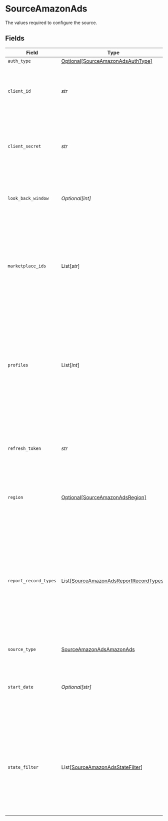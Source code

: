 # SourceAmazonAds

The values required to configure the source.


## Fields

| Field                                                                                                                                                                                                                                                                                                                         | Type                                                                                                                                                                                                                                                                                                                          | Required                                                                                                                                                                                                                                                                                                                      | Description                                                                                                                                                                                                                                                                                                                   | Example                                                                                                                                                                                                                                                                                                                       |
| ----------------------------------------------------------------------------------------------------------------------------------------------------------------------------------------------------------------------------------------------------------------------------------------------------------------------------- | ----------------------------------------------------------------------------------------------------------------------------------------------------------------------------------------------------------------------------------------------------------------------------------------------------------------------------- | ----------------------------------------------------------------------------------------------------------------------------------------------------------------------------------------------------------------------------------------------------------------------------------------------------------------------------- | ----------------------------------------------------------------------------------------------------------------------------------------------------------------------------------------------------------------------------------------------------------------------------------------------------------------------------- | ----------------------------------------------------------------------------------------------------------------------------------------------------------------------------------------------------------------------------------------------------------------------------------------------------------------------------- |
| `auth_type`                                                                                                                                                                                                                                                                                                                   | [Optional[SourceAmazonAdsAuthType]](../../models/shared/sourceamazonadsauthtype.md)                                                                                                                                                                                                                                           | :heavy_minus_sign:                                                                                                                                                                                                                                                                                                            | N/A                                                                                                                                                                                                                                                                                                                           |                                                                                                                                                                                                                                                                                                                               |
| `client_id`                                                                                                                                                                                                                                                                                                                   | *str*                                                                                                                                                                                                                                                                                                                         | :heavy_check_mark:                                                                                                                                                                                                                                                                                                            | The client ID of your Amazon Ads developer application. See the <a href="https://advertising.amazon.com/API/docs/en-us/get-started/generate-api-tokens#retrieve-your-client-id-and-client-secret">docs</a> for more information.                                                                                              |                                                                                                                                                                                                                                                                                                                               |
| `client_secret`                                                                                                                                                                                                                                                                                                               | *str*                                                                                                                                                                                                                                                                                                                         | :heavy_check_mark:                                                                                                                                                                                                                                                                                                            | The client secret of your Amazon Ads developer application. See the <a href="https://advertising.amazon.com/API/docs/en-us/get-started/generate-api-tokens#retrieve-your-client-id-and-client-secret">docs</a> for more information.                                                                                          |                                                                                                                                                                                                                                                                                                                               |
| `look_back_window`                                                                                                                                                                                                                                                                                                            | *Optional[int]*                                                                                                                                                                                                                                                                                                               | :heavy_minus_sign:                                                                                                                                                                                                                                                                                                            | The amount of days to go back in time to get the updated data from Amazon Ads                                                                                                                                                                                                                                                 | 3                                                                                                                                                                                                                                                                                                                             |
| `marketplace_ids`                                                                                                                                                                                                                                                                                                             | List[*str*]                                                                                                                                                                                                                                                                                                                   | :heavy_minus_sign:                                                                                                                                                                                                                                                                                                            | Marketplace IDs you want to fetch data for. Note: If Profile IDs are also selected, profiles will be selected if they match the Profile ID OR the Marketplace ID.                                                                                                                                                             |                                                                                                                                                                                                                                                                                                                               |
| `profiles`                                                                                                                                                                                                                                                                                                                    | List[*int*]                                                                                                                                                                                                                                                                                                                   | :heavy_minus_sign:                                                                                                                                                                                                                                                                                                            | Profile IDs you want to fetch data for. See <a href="https://advertising.amazon.com/API/docs/en-us/concepts/authorization/profiles">docs</a> for more details. Note: If Marketplace IDs are also selected, profiles will be selected if they match the Profile ID OR the Marketplace ID.                                      |                                                                                                                                                                                                                                                                                                                               |
| `refresh_token`                                                                                                                                                                                                                                                                                                               | *str*                                                                                                                                                                                                                                                                                                                         | :heavy_check_mark:                                                                                                                                                                                                                                                                                                            | Amazon Ads refresh token. See the <a href="https://advertising.amazon.com/API/docs/en-us/get-started/generate-api-tokens">docs</a> for more information on how to obtain this token.                                                                                                                                          |                                                                                                                                                                                                                                                                                                                               |
| `region`                                                                                                                                                                                                                                                                                                                      | [Optional[SourceAmazonAdsRegion]](../../models/shared/sourceamazonadsregion.md)                                                                                                                                                                                                                                               | :heavy_minus_sign:                                                                                                                                                                                                                                                                                                            | Region to pull data from (EU/NA/FE). See <a href="https://advertising.amazon.com/API/docs/en-us/info/api-overview#api-endpoints">docs</a> for more details.                                                                                                                                                                   |                                                                                                                                                                                                                                                                                                                               |
| `report_record_types`                                                                                                                                                                                                                                                                                                         | List[[SourceAmazonAdsReportRecordTypes](../../models/shared/sourceamazonadsreportrecordtypes.md)]                                                                                                                                                                                                                             | :heavy_minus_sign:                                                                                                                                                                                                                                                                                                            | Optional configuration which accepts an array of string of record types. Leave blank for default behaviour to pull all report types. Use this config option only if you want to pull specific report type(s). See <a href="https://advertising.amazon.com/API/docs/en-us/reporting/v2/report-types">docs</a> for more details |                                                                                                                                                                                                                                                                                                                               |
| `source_type`                                                                                                                                                                                                                                                                                                                 | [SourceAmazonAdsAmazonAds](../../models/shared/sourceamazonadsamazonads.md)                                                                                                                                                                                                                                                   | :heavy_check_mark:                                                                                                                                                                                                                                                                                                            | N/A                                                                                                                                                                                                                                                                                                                           |                                                                                                                                                                                                                                                                                                                               |
| `start_date`                                                                                                                                                                                                                                                                                                                  | *Optional[str]*                                                                                                                                                                                                                                                                                                               | :heavy_minus_sign:                                                                                                                                                                                                                                                                                                            | The Start date for collecting reports, should not be more than 60 days in the past. In YYYY-MM-DD format                                                                                                                                                                                                                      | 2022-10-10                                                                                                                                                                                                                                                                                                                    |
| `state_filter`                                                                                                                                                                                                                                                                                                                | List[[SourceAmazonAdsStateFilter](../../models/shared/sourceamazonadsstatefilter.md)]                                                                                                                                                                                                                                         | :heavy_minus_sign:                                                                                                                                                                                                                                                                                                            | Reflects the state of the Display, Product, and Brand Campaign streams as enabled, paused, or archived. If you do not populate this field, it will be ignored completely.                                                                                                                                                     |                                                                                                                                                                                                                                                                                                                               |